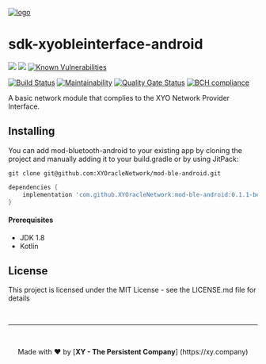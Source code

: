 [logo]: https://cdn.xy.company/img/brand/XY_Logo_GitHub.png

[![logo]](https://xy.company)

# sdk-xyobleinterface-android

[![](https://jitpack.io/v/XYOracleNetwork/mod-ble-android.svg)](https://jitpack.io/#XYOracleNetwork/mod-ble-android)
[![](https://img.shields.io/gitter/room/XYOracleNetwork/Stardust.svg)](https://gitter.im/XYOracleNetwork/Dev)
[![Known Vulnerabilities](https://snyk.io/test/github/XYOracleNetwork/sdk-xyobleinterface-android/badge.svg)](https://snyk.io/test/github/XYOracleNetwork/sdk-xyobleinterface-android)

[![Build Status](https://travis-ci.org/XYOracleNetwork/sdk-xyobleinterface-android.svg?branch=master)](https://travis-ci.org/XYOracleNetwork/sdk-xyobleinterface-android)
[![Maintainability](https://api.codeclimate.com/v1/badges/c574c6de0ea4049be0c3/maintainability)](https://codeclimate.com/github/XYOracleNetwork/sdk-xyobleinterface-android/maintainability)
[![Quality Gate Status](https://sonarcloud.io/api/project_badges/measure?project=XYOracleNetwork_sdk-xyobleinterface-android&metric=alert_status)](https://sonarcloud.io/dashboard?id=XYOracleNetwork_sdk-xyobleinterface-android)
[![BCH compliance](https://bettercodehub.com/edge/badge/XYOracleNetwork/sdk-xyobleinterface-android?branch=master)](https://bettercodehub.com/)

A basic network module that complies to the XYO Network Provider Interface.

## Installing
You can add mod-bluetooth-android to your existing app by cloning the project and manually adding it to your build.gradle or by using JitPack:

```
git clone git@github.com:XYOracleNetwork/mod-ble-android.git
```

```gradle
dependencies {
    implementation 'com.github.XYOracleNetwork:mod-ble-android:0.1.1-beta.3'
}
```

#### Prerequisites
* JDK 1.8
* Kotlin

## License
This project is licensed under the MIT License - see the LICENSE.md file for details

<br><hr><br>
<p align="center">Made with  ❤️  by [<b>XY - The Persistent Company</b>] (https://xy.company)</p>
